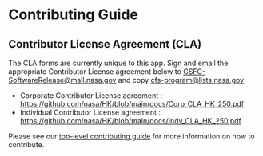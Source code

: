 # Contributing Guide

## Contributor License Agreement (CLA)
The CLA forms are currently unique to this app.
Sign and email the appropriate Contributor License agreement below to GSFC-SoftwareRelease@mail.nasa.gov and copy cfs-program@lists.nasa.gov
* Corporate Contributor License agreement : https://github.com/nasa/HK/blob/main/docs/Corp_CLA_HK_250.pdf
* Individual Contributor License agreement : https://github.com/nasa/HK/blob/main/docs/Indv_CLA_HK_250.pdf

Please see our [top-level contributing guide](https://github.com/nasa/cFS/blob/main/CONTRIBUTING.md) for more information on how to contribute. 
